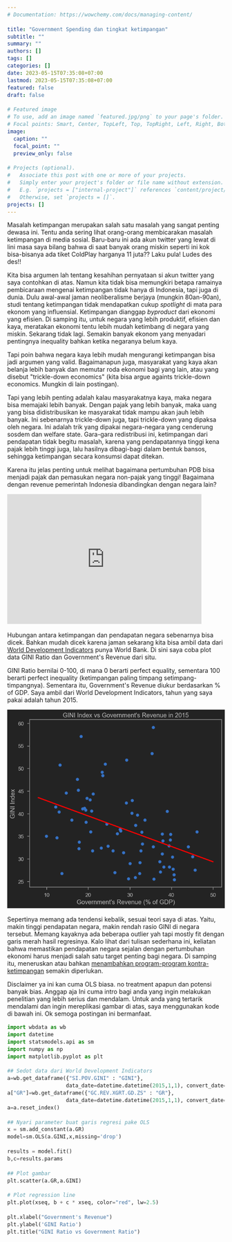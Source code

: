 ```yaml
---
# Documentation: https://wowchemy.com/docs/managing-content/

title: "Government Spending dan tingkat ketimpangan"
subtitle: ""
summary: ""
authors: []
tags: []
categories: []
date: 2023-05-15T07:35:08+07:00
lastmod: 2023-05-15T07:35:08+07:00
featured: false
draft: false

# Featured image
# To use, add an image named `featured.jpg/png` to your page's folder.
# Focal points: Smart, Center, TopLeft, Top, TopRight, Left, Right, BottomLeft, Bottom, BottomRight.
image:
  caption: ""
  focal_point: ""
  preview_only: false

# Projects (optional).
#   Associate this post with one or more of your projects.
#   Simply enter your project's folder or file name without extension.
#   E.g. `projects = ["internal-project"]` references `content/project/deep-learning/index.md`.
#   Otherwise, set `projects = []`.
projects: []
---
```


Masalah ketimpangan merupakan salah satu masalah yang sangat penting dewasa ini. Tentu anda sering lihat orang-orang membicarakan masalah ketimpangan di media sosial. Baru-baru ini ada akun twitter yang lewat di lini masa saya bilang bahwa di saat banyak orang miskin seperti ini kok bisa-bisanya ada tiket ColdPlay harganya 11 juta?? Laku pula! Ludes des des!!

Kita bisa argumen lah tentang kesahihan pernyataan si akun twitter yang saya contohkan di atas. Namun kita tidak bisa memungkiri betapa ramainya pembicaraan mengenai ketimpangan tidak hanya di Indonesia, tapi juga di dunia. Dulu awal-awal jaman neoliberalisme berjaya (mungkin 80an-90an), studi tentang ketimpangan tidak mendapatkan cukup _spotlight_ di mata para ekonom yang influensial. Ketimpangan dianggap _byproduct_ dari ekonomi yang efisien. Di samping itu, untuk negara yang lebih produktif, efisien dan kaya, meratakan ekonomi tentu lebih mudah ketimbang di negara yang miskin. Sekarang tidak lagi. Semakin banyak ekonom yang menyadari pentingnya inequality bahkan ketika negaranya belum kaya.

Tapi poin bahwa negara kaya lebih mudah mengurangi ketimpangan bisa jadi argumen yang valid. Bagaimanapun juga, masyarakat yang kaya akan belanja lebih banyak dan memutar roda ekonomi bagi yang lain, atau yang disebut "trickle-down economics" (kita bisa argue againts trickle-down economics. Mungkin di lain postingan). 

Tapi yang lebih penting adalah kalau masyarakatnya kaya, maka negara bisa memajaki lebih banyak. Dengan pajak yang lebih banyak, maka uang yang bisa didistribusikan ke masyarakat tidak mampu akan jauh lebih banyak. Ini sebenarnya trickle-down juga, tapi trickle-down yang dipaksa oleh negara. Ini adalah trik yang dipakai negara-negara yang cenderung sosdem dan welfare state. Gara-gara redistribusi ini, ketimpangan dari pendapatan tidak begitu masalah, karena yang pendapatannya tinggi kena pajak lebih tinggi juga, lalu hasilnya dibagi-bagi dalam bentuk bansos, sehingga ketimpangan secara konsumsi dapat ditekan.

Karena itu jelas penting untuk melihat bagaimana pertumbuhan PDB bisa menjadi pajak dan pemasukan negara non-pajak yang tinggi! Bagaimana dengan revenue pemerintah Indonesia dibandingkan dengan negara lain?

<iframe src="https://data.worldbank.org/share/widget?end=2021&indicators=GC.REV.XGRT.GD.ZS&locations=ID-MY-TH-AU-SG&start=2008" width='450' height='300' frameBorder='0' scrolling="no" ></iframe>

Hubungan antara ketimpangan dan pendapatan negara sebenarnya bisa dicek. Bahkan mudah dicek karena jaman sekarang kita bisa ambil data dari [World Development Indicators](https://data.worldbank.org/indicator/GC.REV.XGRT.GD.ZS?end=2021&locations=ID-MY-TH-AU-SG&start=2008) punya World Bank. Di sini saya coba plot data GINI Ratio dan Government's Revenue dari situ.

GINI Ratio bernilai 0-100, di mana 0 berarti perfect equality, sementara 100 berarti perfect inequality (ketimpangan paling timpang setimpang-timpangnya). Sementara itu, Government's Revenue diukur berdasarkan % of GDP. Saya ambil dari World Development Indicators, tahun yang saya pakai adalah tahun 2015.

![GINI Ratio vs Government's Revenue](gini.png)

Sepertinya memang ada tendensi kebalik, sesuai teori saya di atas. Yaitu, makin tinggi pendapatan negara, makin rendah rasio GINI di negara tersebut. Memang kayaknya ada beberapa outlier yah tapi mostly fit dengan garis merah hasil regresinya. Kalo lihat dari tulisan sederhana ini, keliatan bahwa memastikan pendapatan negara sejalan dengan pertumbuhan ekonomi harus menjadi salah satu target penting bagi negara. Di samping itu, meneruskan atau bahkan [menambahkan program-program kontra-ketimpangan](https://ekonomi.bisnis.com/read/20230509/9/1654164/bank-dunia-minta-sri-mulyani-tambah-anggaran-bansos) semakin diperlukan.

Disclaimer ya ini kan cuma OLS biasa. no treatment apapun dan potensi banyak bias. Anggap aja Ini cuma intro bagi anda yang ingin melakukan penelitian yang lebih serius dan mendalam. Untuk anda yang tertarik mendalami dan ingin mereplikasi gambar di atas, saya menggunakan kode di bawah ini. Ok semoga postingan ini bermanfaat.


```python
import wbdata as wb
import datetime
import statsmodels.api as sm
import numpy as np
import matplotlib.pyplot as plt

## Sedot data dari World Development Indicators
a=wb.get_dataframe({"SI.POV.GINI" : "GINI"},
                   data_date=datetime.datetime(2015,1,1), convert_date=True, keep_levels=True)
a["GR"]=wb.get_dataframe({"GC.REV.XGRT.GD.ZS" : "GR"},
                   data_date=datetime.datetime(2015,1,1), convert_date=True, keep_levels=True)
a=a.reset_index()

## Nyari parameter buat garis regresi pake OLS
x = sm.add_constant(a.GR)
model=sm.OLS(a.GINI,x,missing='drop')

results = model.fit()
b,c=results.params

## Plot gambar
plt.scatter(a.GR,a.GINI)

# Plot regression line
plt.plot(xseq, b + c * xseq, color="red", lw=2.5)

plt.xlabel("Government's Revenue")
plt.ylabel('GINI Ratio')
plt.title("GINI Ratio vs Government Ratio")

```